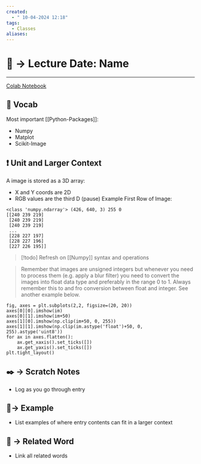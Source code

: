 ```yaml
---
created:
  - " 10-04-2024 12:18"
tags:
  - Classes
aliases:
---
```


# 📗 -> Lecture Date: Name
---
[Colab Notebook](https://colab.research.google.com/drive/1x4gYy3_Nm0SWr7K-zPbmV-MHknl3kX4T)

## 🎤 Vocab
Most important [[Python-Packages]]:
- Numpy
- Matplot
- Scikit-Image

## ❗ Unit and Larger Context
A image is stored as a 3D array:
- X and Y coords are 2D
- RGB values are the third D (pause)
Example First Row of Image:
```
<class 'numpy.ndarray'> (426, 640, 3) 255 0
[[240 239 219]
 [240 239 219]
 [240 239 219]
 ...
 [228 227 197]
 [228 227 196]
 [227 226 195]]
```

> [!todo]
> Refresh on [[Numpy]] syntax and operations


> Remember that images are unsigned integers but whenever you need to process them (e.g. apply a blur filter) you need to convert the images into float data type and preferably in the range 0 to 1. Always remember this to and fro conversion between float and integer. See another example below.
```
fig, axes = plt.subplots(2,2, figsize=(20, 20))
axes[0][0].imshow(im)
axes[0][1].imshow(im+50)
axes[1][0].imshow(np.clip(im+50, 0, 255))
axes[1][1].imshow(np.clip(im.astype('float')+50, 0, 255).astype('uint8'))
for ax in axes.flatten():
    ax.get_xaxis().set_ticks([])
    ax.get_yaxis().set_ticks([])
plt.tight_layout()
```



## ✒️ -> Scratch Notes
- Log as you go through entry

## 🧪-> Example
- List examples of where entry contents can fit in a larger context

## 🔗 -> Related Word
- Link all related words

